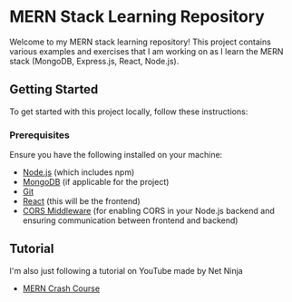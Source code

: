 # MERN Stack Learning Repository

Welcome to my MERN stack learning repository! This project contains various examples and exercises that I am working on as I learn the MERN stack (MongoDB, Express.js, React, Node.js).

## Getting Started

To get started with this project locally, follow these instructions:

### Prerequisites

Ensure you have the following installed on your machine:

- [Node.js](https://nodejs.org/en/download/) (which includes npm)
- [MongoDB](https://www.mongodb.com/try/download/community) (if applicable for the project)
- [Git](https://git-scm.com/downloads)
- [React](https://reactjs.org/docs/getting-started.html) (this will be the frontend)
- [CORS Middleware](https://www.npmjs.com/package/cors) (for enabling CORS in your Node.js backend and ensuring communication between frontend and backend)

## Tutorial

I'm also just following a tutorial on YouTube made by Net Ninja
- [MERN Crash Course](https://youtube.com/playlist?list=PL4cUxeGkcC9iJ_KkrkBZWZRHVwnzLIoUE&si=IeGVlT0eeXsHHKFw)
